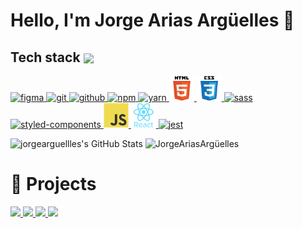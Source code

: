 # Hello, I'm Jorge Arias Argüelles 👋

## Tech stack <img align="center" src = "https://media2.giphy.com/media/QssGEmpkyEOhBCb7e1/giphy.gif?cid=ecf05e47a0n3gi1bfqntqmob8g9aid1oyj2wr3ds3mg700bl&rid=giphy.gif" width = 32px>

<p align="left"> 
<a href="https://www.figma.com/" target="_blank">
  <img src="https://www.vectorlogo.zone/logos/figma/figma-icon.svg" alt="figma" width="40" height="40"/>
</a>
<a href="https://git-scm.com/" target="_blank">
  <img src="https://www.vectorlogo.zone/logos/git-scm/git-scm-icon.svg" alt="git" width="40" height="40"/>
</a>
<a href="https://github.com/" target="_blank">
  <img src="https://www.vectorlogo.zone/logos/github/github-icon.svg" alt="github" width="40" height="40"/>
</a>
<a href="https://www.npmjs.com">
  <img alt="npm" src="https://www.vectorlogo.zone/logos/npmjs/npmjs-ar21.svg" height="40px" />
</a>
<a href="https://www.npmjs.com">
  <img alt="yarn" src="https://www.vectorlogo.zone/logos/yarnpkg/yarnpkg-ar21.svg" height="40px" />
</a>
<a href="https://www.w3.org/html/" target="_blank">
  <img src="https://raw.githubusercontent.com/devicons/devicon/master/icons/html5/html5-original-wordmark.svg" alt="html5" width="40" height="40"/> </a> 
<a href="https://www.w3schools.com/css/" target="_blank">
  <img src="https://raw.githubusercontent.com/devicons/devicon/master/icons/css3/css3-original-wordmark.svg" alt="css3" width="40" height="40"/>
</a> 
<a href="https://sass-lang.com" target="_blank">
  <img src="https://www.vectorlogo.zone/logos/sass-lang/sass-lang-icon.svg" alt="sass" width="40" height="40"/>
</a> 
 <a href="https://www.styled-components.com">
  <img alt="styled-components" src="https://raw.githubusercontent.com/styled-components/brand/master/styled-components.png" height="40px" />
</a>
<a href="https://developer.mozilla.org/en-US/docs/Web/JavaScript" target="_blank">
  <img src="https://raw.githubusercontent.com/devicons/devicon/master/icons/javascript/javascript-original.svg" alt="javascript" width="40" height="40"/> </a>
<a href="https://reactjs.org/" target="_blank">
  <img src="https://raw.githubusercontent.com/devicons/devicon/master/icons/react/react-original-wordmark.svg" alt="react" width="40" height="40"/>
</a>
 <a href="https://www.jest.io">
  <img alt="jest" src="https://www.vectorlogo.zone/logos/jestjsio/jestjsio-ar21.svg" height="40px" />
</a>
</p>

<div>
  
![jorgearguellles's GitHub Stats](https://github-readme-stats.vercel.app/api?username=jorgearguellles&theme=vue&title_color=5DB03D&icon_color=5DB03D&show_icons=true)
<img src="https://github-readme-stats.vercel.app/api/top-langs/?username=jorgearguellles&theme=vue&title_color=5DB03D&layout=compact" alt="JorgeAriasArgüelles" />
<div/>


# 🧶 Projects

<a href="https://github.com/jorgearguellles/todo-app">
  <img src="https://github-readme-stats.vercel.app/api/pin/?username=jorgearguellles&repo=todo-app&cache_seconds=86400&theme=vue-dark" />
</a>
<a href="https://github.com/jorgearguellles/weatherApp">
  <img src="https://github-readme-stats.vercel.app/api/pin/?username=jorgearguellles&repo=weatherApp&cache_seconds=86400&theme=vue-dark" />
</a>
<a href="https://github.com/jorgearguellles/luxon-1">
  <img src="https://github-readme-stats.vercel.app/api/pin/?username=jorgearguellles&repo=luxon-1&cache_seconds=86400&theme=vue-dark" />
</a> 
<a href="https://github.com/jorgearguellles/batatabit">
  <img src="https://github-readme-stats.vercel.app/api/pin/?username=jorgearguellles&repo=batatabit&cache_seconds=86400&theme=vue-dark" />
</a>




